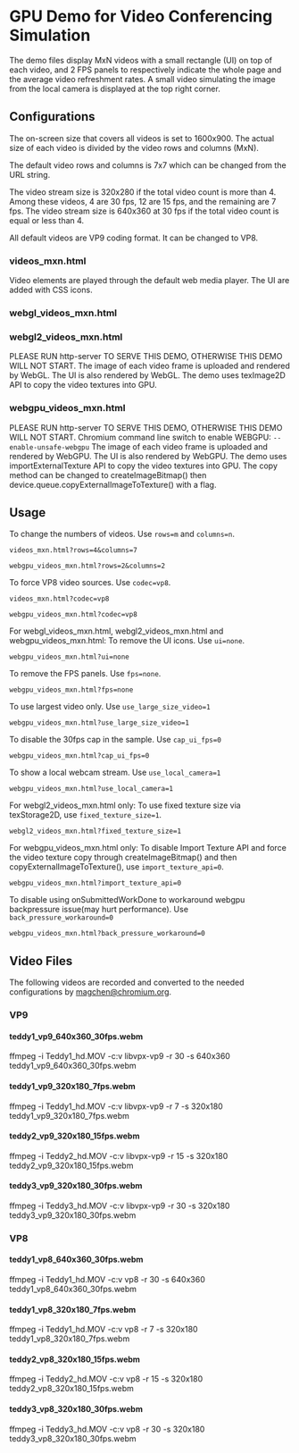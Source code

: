 # GPU Demo for Video Conferencing Simulation

The demo files display MxN videos with a small rectangle (UI) on top of each
video, and 2 FPS panels to respectively indicate the whole page and the average
video refreshment rates. A small video simulating the image from the local
camera is displayed at the top right corner.


## Configurations

The on-screen size that covers all videos is set to 1600x900. The actual size of
each video is divided by the video rows and columns (MxN).

The default video rows and columns is 7x7 which can be changed from the URL
string.

The video stream size is 320x280 if the total video count is more than 4. Among
these videos, 4 are 30 fps, 12 are 15 fps, and the remaining are 7 fps.
The video stream size is 640x360 at 30 fps if the total video count is equal or
less than 4.

All default videos are VP9 coding format. It can be changed to VP8.

### videos_mxn.html
Video elements are played through the default web media player. The UI are added
with CSS icons.

### webgl_videos_mxn.html
### webgl2_videos_mxn.html
  PLEASE RUN http-server TO SERVE THIS DEMO, OTHERWISE THIS DEMO WILL NOT START.
The image of each video frame is uploaded and rendered by WebGL. The UI is also
rendered by WebGL. The demo uses texImage2D API to copy the video textures into GPU.

### webgpu_videos_mxn.html
  PLEASE RUN http-server TO SERVE THIS DEMO, OTHERWISE THIS DEMO WILL NOT START.
Chromium command line switch to enable WEBGPU: `--enable-unsafe-webgpu`
The image of each video frame is uploaded and rendered by WebGPU. The UI is also
rendered by WebGPU. The demo uses importExternalTexture API to copy the video
textures into GPU. The copy method can be changed to createImageBitmap() then
device.queue.copyExternalImageToTexture() with a flag.

## Usage

To change the numbers of videos. Use `rows=m` and `columns=n`.
```
videos_mxn.html?rows=4&columns=7
```
```
webgpu_videos_mxn.html?rows=2&columns=2
```

To force VP8 video sources. Use `codec=vp8`.
```
videos_mxn.html?codec=vp8
```
```
webgpu_videos_mxn.html?codec=vp8
```

For webgl_videos_mxn.html, webgl2_videos_mxn.html and webgpu_videos_mxn.html:
To remove the UI icons. Use `ui=none`.
```
webgpu_videos_mxn.html?ui=none
```

To remove the FPS panels. Use `fps=none`.
```
webgpu_videos_mxn.html?fps=none
```

To use largest video only. Use `use_large_size_video=1`
```
webgpu_videos_mxn.html?use_large_size_video=1
```

To disable the 30fps cap in the sample. Use `cap_ui_fps=0`
```
webgpu_videos_mxn.html?cap_ui_fps=0
```

To show a local webcam stream.  Use `use_local_camera=1`
```
webgpu_videos_mxn.html?use_local_camera=1
```

For webgl2_videos_mxn.html only:
To use fixed texture size via texStorage2D, use `fixed_texture_size=1`.
```
webgl2_videos_mxn.html?fixed_texture_size=1
```

For webgpu_videos_mxn.html only:
To disable Import Texture API and force the video texture copy through
createImageBitmap() and then copyExternalImageToTexture(),
use `import_texture_api=0`.
```
webgpu_videos_mxn.html?import_texture_api=0
```

To disable using onSubmittedWorkDone to workaround webgpu
backpressure issue(may hurt performance). Use `back_pressure_workaround=0`
```
webgpu_videos_mxn.html?back_pressure_workaround=0
```


## Video Files

The following videos are recorded and converted to the needed configurations
by magchen@chromium.org.

### VP9
#### teddy1_vp9_640x360_30fps.webm
ffmpeg -i Teddy1_hd.MOV -c:v libvpx-vp9 -r 30 -s 640x360 teddy1_vp9_640x360_30fps.webm

#### teddy1_vp9_320x180_7fps.webm
ffmpeg -i Teddy1_hd.MOV -c:v libvpx-vp9 -r 7 -s 320x180 teddy1_vp9_320x180_7fps.webm

#### teddy2_vp9_320x180_15fps.webm
ffmpeg -i Teddy2_hd.MOV -c:v libvpx-vp9 -r 15 -s 320x180 teddy2_vp9_320x180_15fps.webm

#### teddy3_vp9_320x180_30fps.webm
ffmpeg -i Teddy3_hd.MOV -c:v libvpx-vp9 -r 30 -s 320x180 teddy3_vp9_320x180_30fps.webm

### VP8
#### teddy1_vp8_640x360_30fps.webm
ffmpeg -i Teddy1_hd.MOV -c:v vp8 -r 30 -s 640x360 teddy1_vp8_640x360_30fps.webm

#### teddy1_vp8_320x180_7fps.webm
ffmpeg -i Teddy1_hd.MOV -c:v vp8 -r 7 -s 320x180 teddy1_vp8_320x180_7fps.webm

#### teddy2_vp8_320x180_15fps.webm
ffmpeg -i Teddy2_hd.MOV -c:v vp8 -r 15 -s 320x180 teddy2_vp8_320x180_15fps.webm

#### teddy3_vp8_320x180_30fps.webm
ffmpeg -i Teddy3_hd.MOV -c:v vp8 -r 30 -s 320x180 teddy3_vp8_320x180_30fps.webm
